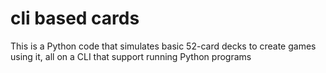 # cli based cards
 This is a Python code that simulates basic 52-card decks to create games using it, all on a CLI that support running Python programs 
